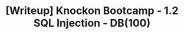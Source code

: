---
title: "[Writeup] Knockon Bootcamp - 1.2 SQL Injection - DB(100)"
categories:
  - Web Hacking
tags:
  - Writeup
  - Knockon Bootcamp
  - SQL Injection
  - DB
last_modified_at: 2024-08-24T14:31:00-05:00
published: true
---